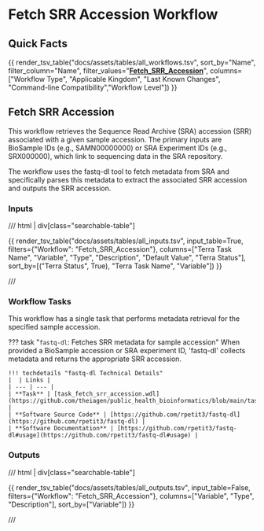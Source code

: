 # Fetch SRR Accession Workflow

## Quick Facts

{{ render_tsv_table("docs/assets/tables/all_workflows.tsv", sort_by="Name", filter_column="Name", filter_values="[**Fetch_SRR_Accession**](../workflows/data_import/fetch_srr_accession.md)", columns=["Workflow Type", "Applicable Kingdom", "Last Known Changes", "Command-line Compatibility","Workflow Level"]) }}

## Fetch SRR Accession

This workflow retrieves the Sequence Read Archive (SRA) accession (SRR) associated with a given sample accession. The primary inputs are BioSample IDs (e.g., SAMN00000000) or SRA Experiment IDs (e.g., SRX000000), which link to sequencing data in the SRA repository.

The workflow uses the fastq-dl tool to fetch metadata from SRA and specifically parses this metadata to extract the associated SRR accession and outputs the SRR accession.

### Inputs

/// html | div[class="searchable-table"]

{{ render_tsv_table("docs/assets/tables/all_inputs.tsv", input_table=True, filters={"Workflow": "Fetch_SRR_Accession"}, columns=["Terra Task Name", "Variable", "Type", "Description", "Default Value", "Terra Status"], sort_by=[("Terra Status", True), "Terra Task Name", "Variable"]) }}

///

### Workflow Tasks

This workflow has a single task that performs metadata retrieval for the specified sample accession.

??? task "`fastq-dl`: Fetches SRR metadata for sample accession"
    When provided a BioSample accession or SRA experiment ID, 'fastq-dl' collects metadata and returns the appropriate SRR accession.

    !!! techdetails "fastq-dl Technical Details"
    |  | Links | 
    | --- | --- | 
    | **Task** | [task_fetch_srr_accession.wdl](https://github.com/theiagen/public_health_bioinformatics/blob/main/tasks/utilities/data_handling/task_fetch_srr_accession.wdl) |
    | **Software Source Code** | [https://github.com/rpetit3/fastq-dl](https://github.com/rpetit3/fastq-dl) |
    | **Software Documentation** | [https://github.com/rpetit3/fastq-dl#usage](https://github.com/rpetit3/fastq-dl#usage) |

### Outputs

/// html | div[class="searchable-table"]

{{ render_tsv_table("docs/assets/tables/all_outputs.tsv", input_table=False, filters={"Workflow": "Fetch_SRR_Accession"}, columns=["Variable", "Type", "Description"], sort_by=["Variable"]) }}

///
